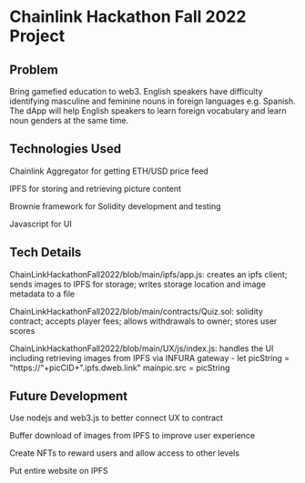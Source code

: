 # Chainlink Hackathon Fall 2022 Project

## Problem

Bring gamefied education to web3.  English speakers have difficulty identifying masculine and feminine nouns in foreign languages e.g. Spanish.  The dApp will help English speakers to learn foreign vocabulary and learn noun genders at the same time.

## Technologies Used

Chainlink Aggregator for getting ETH/USD price feed

IPFS for storing and retrieving picture content

Brownie framework for Solidity development and testing

Javascript for UI

## Tech Details

ChainLinkHackathonFall2022/blob/main/ipfs/app.js: creates an ipfs client; sends images to IPFS for storage; writes storage location and image metadata to a file

ChainLinkHackathonFall2022/blob/main/contracts/Quiz.sol: solidity contract; accepts player fees; allows withdrawals to owner; stores user scores

ChainLinkHackathonFall2022/blob/main/UX/js/index.js: handles the UI including retrieving images from IPFS via INFURA gateway - 
    let picString = "https://"+picCID+".ipfs.dweb.link"
    mainpic.src = picString

## Future Development

Use nodejs and web3.js to better connect UX to contract

Buffer download of images from IPFS to improve user experience

Create NFTs to reward users and allow access to other levels

Put entire website on IPFS

